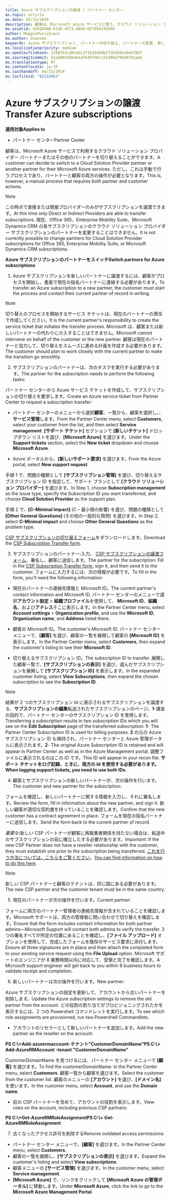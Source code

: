 ```yaml
---
title: Azure サブスクリプションの譲渡 | パートナー センター
ms.topic: article
ms.date: 03/15/2019
description: 顧客は、Microsoft Azure サービスに使う、クラウド ソリューション プロバイダー プログラムのパートナーを変更できます。 ただし、これは手動で行うプロセスであり、パートナーと顧客の両方の操作が必要となります。
ms.assetid: 42D1D9AB-613D-4FC1-A846-EE769923E699
author: MaggiePucciEvans
ms.author: evansma
keywords: azure サブスクリプション, パートナーの切り替え, パートナーの変更, 新しいパートナーの獲得, 別のパートナー
ms.localizationpriority: medium
ms.openlocfilehash: 2298763cd01ebc2f1b3849db27363b0a39eb78bf
ms.sourcegitcommit: b1ab80345b4e4af649fb8cc51d96d798e0791ade
ms.translationtype: HT
ms.contentlocale: ja-JP
ms.lasthandoff: 04/23/2019
ms.locfileid: "62133863"
---
```

# <a name="transfer-azure-subscriptions"></a><span data-ttu-id="6332d-105">Azure サブスクリプションの譲渡</span><span class="sxs-lookup"><span data-stu-id="6332d-105">Transfer Azure subscriptions</span></span> 

<span data-ttu-id="6332d-106">**適用対象**</span><span class="sxs-lookup"><span data-stu-id="6332d-106">**Applies to**</span></span>

-  <span data-ttu-id="6332d-107">パートナー センター</span><span class="sxs-lookup"><span data-stu-id="6332d-107">Partner Center</span></span>

<span data-ttu-id="6332d-108">顧客は、Microsoft Azure サービスで利用するクラウド ソリューション プロバイダー パートナーまたはその他のパートナーを切り替えることができます。</span><span class="sxs-lookup"><span data-stu-id="6332d-108">A customer can decide to switch to a Cloud Solution Provider partner or another partner for their Microsoft Azure services.</span></span> <span data-ttu-id="6332d-109">ただし、これは手動で行うプロセスであり、パートナーと顧客の両方の操作が必要となります。</span><span class="sxs-lookup"><span data-stu-id="6332d-109">This is, however, a manual process that requires both partner and customer actions.</span></span>

>[!Note]  
><span data-ttu-id="6332d-110">この時点で直接または間接プロバイダーのみがサブスクリプションを譲渡できます。</span><span class="sxs-lookup"><span data-stu-id="6332d-110">At this time only Direct or Indirect Providers are able to transfer subscriptions.</span></span>
><span data-ttu-id="6332d-111">現在、Office 365、Enterprise Mobility Suite、Microsoft Dynamics CRM の各サブスクリプションのクラウド ソリューション プロバイダー サブスクリプションのパートナーを変更することはできません。</span><span class="sxs-lookup"><span data-stu-id="6332d-111">It is not currently possible to change partners for Cloud Solution Provider subscriptions for Office 365, Enterprise Mobility Suite, or Microsoft Dynamics CRM subscriptions.</span></span>



<span data-ttu-id="6332d-112">**Azure サブスクリプションのパートナーをスイッチ**</span><span class="sxs-lookup"><span data-stu-id="6332d-112">**Switch partners for Azure subscriptions**</span></span>

1. <span data-ttu-id="6332d-113">Azure サブスクリプションを新しいパートナーに譲渡するには、顧客がプロセスを開始し、書面で現在の指名パートナーに連絡する必要があります。</span><span class="sxs-lookup"><span data-stu-id="6332d-113">To transfer an Azure subscription to a new partner, the customer must start the process and contact their current partner of record in writing.</span></span> 
>[!Note]
><span data-ttu-id="6332d-114">切り替えのプロセスを開始するサービス チケットは、現在のパートナーの責任で作成してください。</span><span class="sxs-lookup"><span data-stu-id="6332d-114">It is the current partner's responsibility to create the service ticket that initiates the transfer process.</span></span> <span data-ttu-id="6332d-115">Microsoft は、顧客または新しいパートナーの代わりに介入することはできません。</span><span class="sxs-lookup"><span data-stu-id="6332d-115">Microsoft cannot intervene on behalf of the customer or the new partner.</span></span> <span data-ttu-id="6332d-116">顧客は現在のパートナーと協力して、切り替えをスムーズに進める計画を作成する必要があります。</span><span class="sxs-lookup"><span data-stu-id="6332d-116">The customer should plan to work closely with the current partner to make the transition go smoothly.</span></span>

2. <span data-ttu-id="6332d-117">サブスクリプションのパートナーは、次のタスクを実行する必要があります。</span><span class="sxs-lookup"><span data-stu-id="6332d-117">The partner for the subscription needs to perform the following tasks:</span></span>

<span data-ttu-id="6332d-118">パートナー センターから Azure サービス チケットを作成して、サブスクリプションの切り替えを要求します。</span><span class="sxs-lookup"><span data-stu-id="6332d-118">Create an Azure service ticket from Partner Center to request a subscription transfer:</span></span>
-   <span data-ttu-id="6332d-119">パートナー センターのメニューから選択**顧客**、一覧から、顧客を選択し、、**サービス管理**します。</span><span class="sxs-lookup"><span data-stu-id="6332d-119">From the Partner Center menu, select **Customers**, select your customer from the list, and then select **Service management**.</span></span> <span data-ttu-id="6332d-120">**[サポート チケット]** セクションで **[新しいチケット]** ドロップダウン リストを選び、**[Microsoft Azure]** を選びます。</span><span class="sxs-lookup"><span data-stu-id="6332d-120">Under the **Support tickets** section, select the **New ticket** dropdown and choose **Microsoft Azure**.</span></span>

-   <span data-ttu-id="6332d-121">Azure ポータルから、**[新しいサポート要求]** を選びます。</span><span class="sxs-lookup"><span data-stu-id="6332d-121">From the Azure portal, select **New support request**.</span></span>

<span data-ttu-id="6332d-122">手順 1 で、問題の種類として **[サブスクリプション管理]** を選び、切り替えるサブスクリプション ID を指定して、サポート プランとして **[クラウド ソリューション プロバイダー]** を選びます。</span><span class="sxs-lookup"><span data-stu-id="6332d-122">In Step 1, choose **Subscription management** as the issue type, specify the Subscription ID you want transferred, and choose **Cloud Solution Provider** as the support plan.</span></span>

<span data-ttu-id="6332d-123">手順 2 で、**[C–Minimal impact]** (C – 最小限の影響) を選び、問題の種類として **[Other General Questions]** (その他の一般的な質問) を選びます。</span><span class="sxs-lookup"><span data-stu-id="6332d-123">In Step 2, select **C–Minimal impact** and choose **Other General Questions** as the problem type.</span></span>

<span data-ttu-id="6332d-124">[CSP サブスクリプションの切り替えフォーム](https://assets.windowsphone.com/5222c408-e546-4e01-b72a-2ec7d4c43d57/CSP_Subscription_Transfer_Form_Azure_InvariantCulture_Default.zip)をダウンロードします。</span><span class="sxs-lookup"><span data-stu-id="6332d-124">Download the [CSP Subscription Transfer form](https://assets.windowsphone.com/5222c408-e546-4e01-b72a-2ec7d4c43d57/CSP_Subscription_Transfer_Form_Azure_InvariantCulture_Default.zip).</span></span>

3. <span data-ttu-id="6332d-125">サブスクリプションのパートナー:入力、 [CSP サブスクリプションの譲渡フォーム](https://assets.windowsphone.com/5222c408-e546-4e01-b72a-2ec7d4c43d57/CSP_Subscription_Transfer_Form_Azure_InvariantCulture_Default.zip)、署名し、顧客に送信します。</span><span class="sxs-lookup"><span data-stu-id="6332d-125">The partner for the subscription: Fill in the [CSP Subscription Transfer form](https://assets.windowsphone.com/5222c408-e546-4e01-b72a-2ec7d4c43d57/CSP_Subscription_Transfer_Form_Azure_InvariantCulture_Default.zip), sign it, and then send it to the customer.</span></span> <span data-ttu-id="6332d-126">フォームに入力するには、次の情報が必要です。</span><span class="sxs-lookup"><span data-stu-id="6332d-126">To fill in the form, you'll need the following information:</span></span>

- <span data-ttu-id="6332d-127">現在のパートナーの連絡先情報と Microsoft ID。</span><span class="sxs-lookup"><span data-stu-id="6332d-127">The current partner's contact information and Microsoft ID.</span></span> <span data-ttu-id="6332d-128">パートナー センターのメニューで選択**アカウント設定** &gt; **組織プロファイル**を使用して、 **Microsoft ID**、**組織名**、および**アドレス**そこに表示します。</span><span class="sxs-lookup"><span data-stu-id="6332d-128">In the Partner Center menu, select **Account settings** &gt; **Organization profile**, and use the **Microsoft ID**, **Organization name**, and **Address** listed there.</span></span>

- <span data-ttu-id="6332d-129">顧客の Microsoft ID。</span><span class="sxs-lookup"><span data-stu-id="6332d-129">The customer's Microsoft ID.</span></span> <span data-ttu-id="6332d-130">パートナー センター メニューで、**[顧客]** を選び、顧客の一覧を展開して顧客の **[Microsoft ID]** を表示します。</span><span class="sxs-lookup"><span data-stu-id="6332d-130">In the Partner Center menu, select **Customers**, then expand the customer's listing to see their **Microsoft ID**.</span></span>

- <span data-ttu-id="6332d-131">切り替えるサブスクリプション ID。</span><span class="sxs-lookup"><span data-stu-id="6332d-131">The subscription ID to transfer.</span></span> <span data-ttu-id="6332d-132">展開した顧客一覧で、**[サブスクリプションの表示]** を選び、選んだサブスクリプションを展開して **[サブスクリプション ID]** を表示します。</span><span class="sxs-lookup"><span data-stu-id="6332d-132">In the expanded customer listing, select **View Subscriptions**, then expand the chosen subscription to see the **Subscription ID**.</span></span>

>[!Note]
><span data-ttu-id="6332d-133">結果が 2 つのサブスクリプション Id に表示されるサブスクリプションを譲渡する、**サブスクリプションの編集**転送されたサブスクリプションのページ。**1**-課金の目的で、パートナー センターのサブスクリプション ID を使用します。</span><span class="sxs-lookup"><span data-stu-id="6332d-133">Transferring a subscription results in two subscription IDs which you will see on the **Edit Subscription** page of the transferred subscription: **1**- The Partner Center Subscription ID is used for billing purposes.</span></span> 
<span data-ttu-id="6332d-134">**2** の元の Azure サブスクリプション ID も保持され、パートナー センターと Azure 管理ポータルに表示されます。</span><span class="sxs-lookup"><span data-stu-id="6332d-134">**2**-  The original Azure Subscription ID is retained and will appear in Partner Center as well as in the Azure Management portal.</span></span> <span data-ttu-id="6332d-135">調整ファイルに表示されるのはこの ID です。</span><span class="sxs-lookup"><span data-stu-id="6332d-135">This ID will appear in your recon file.</span></span>  <span data-ttu-id="6332d-136">**サポート チケットをログ記録、ときに、両方の Id を使用する必要があります。**</span><span class="sxs-lookup"><span data-stu-id="6332d-136">**When logging support tickets, you need to use both IDs.**</span></span>

4. <span data-ttu-id="6332d-137">顧客とサブスクリプションの新しいパートナーが、次の操作を行います。</span><span class="sxs-lookup"><span data-stu-id="6332d-137">The customer and new partner for the subscription:</span></span>

<span data-ttu-id="6332d-138">フォームを確認し、新しいパートナーに関する情報を入力し、それに署名します。</span><span class="sxs-lookup"><span data-stu-id="6332d-138">Review the form, fill in information about the new partner, and sign it.</span></span> <span data-ttu-id="6332d-139">新しい顧客が適切な契約書を持っていることを確認します。</span><span class="sxs-lookup"><span data-stu-id="6332d-139">Confirm that the new customer has a contract agreement in place.</span></span> <span data-ttu-id="6332d-140">フォームを現在の指名パートナーに送信します。</span><span class="sxs-lookup"><span data-stu-id="6332d-140">Send the form back to the current partner of record.</span></span>

<span data-ttu-id="6332d-141">*重要な*:新しい CSP パートナーが顧客に再販業者関係を持たない場合は、転送中のサブスクリプションの前に確立したする必要があります。</span><span class="sxs-lookup"><span data-stu-id="6332d-141">*Important*: If the new CSP Partner does not have a reseller relationship with the customer, they must establish one prior to the subscription being transferred.</span></span> <span data-ttu-id="6332d-142">[これを行う方法については、こちらをご覧ください](request-a-relationship-with-a-customer.md)。</span><span class="sxs-lookup"><span data-stu-id="6332d-142">[You can find information on how to do this here](request-a-relationship-with-a-customer.md).</span></span>

>[!Note]
><span data-ttu-id="6332d-143">新しい CSP パートナーと顧客のテナントは、同じ国にある必要があります。</span><span class="sxs-lookup"><span data-stu-id="6332d-143">The new CSP partner and the customer tenant must be in the same country.</span></span> 

5. <span data-ttu-id="6332d-144">現在のパートナーが次の操作を行います。</span><span class="sxs-lookup"><span data-stu-id="6332d-144">Current partner:</span></span>

<span data-ttu-id="6332d-145">フォームに両方のパートナー管理者の連絡先情報が含まれていることを確認します。Microsoft サポートは、両方の管理者に問い合わせて切り替えを確認します。</span><span class="sxs-lookup"><span data-stu-id="6332d-145">Ensure that the form includes contact information for both partner admins—Microsoft Support will contact both admins to verify the transfer.</span></span> <span data-ttu-id="6332d-146">3 つの署名すべてが所定の位置にあることを確認し、**[ファイル アップロード]** オプションを使用して、完成したフォームを既存のサービス要求に添付します。</span><span class="sxs-lookup"><span data-stu-id="6332d-146">Ensure all three signatures are in place and then attach the completed form to your existing service request using the **File Upload** option.</span></span> <span data-ttu-id="6332d-147">Microsoft サポートのエンジニアが 8 業務時間以内に対応して、受領と完了を確認します。</span><span class="sxs-lookup"><span data-stu-id="6332d-147">A Microsoft support engineer will get back to you within 8 business hours to validate receipt and completion.</span></span>

6. <span data-ttu-id="6332d-148">新しいパートナーは次の操作を行います。</span><span class="sxs-lookup"><span data-stu-id="6332d-148">New partner:</span></span>

<span data-ttu-id="6332d-149">Azure サブスクリプションの設定を更新して、アカウントから古いパートナーを削除します。</span><span class="sxs-lookup"><span data-stu-id="6332d-149">Update the Azure subscription settings to remove the old partner from the account.</span></span> <span data-ttu-id="6332d-150">どの役割の割り当てがプロビジョニングされたかを表示するには、2 つの Powershell コマンドレットを実行します。</span><span class="sxs-lookup"><span data-stu-id="6332d-150">To see which role assignments are provisioned, run two Powershell Commandlets.</span></span>

-   <span data-ttu-id="6332d-151">アカウントのリセラーとして新しいパートナーを追加します。</span><span class="sxs-lookup"><span data-stu-id="6332d-151">Add the new partner as the reseller on the account:</span></span>

<span data-ttu-id="6332d-152">**PS C:\\&gt;Add-azurermaccount-テナント"CustomerDomainName"**</span><span class="sxs-lookup"><span data-stu-id="6332d-152">**PS C:\\&gt; Add-AzureRMAccount -tenant "CustomerDomainName"**</span></span>

<span data-ttu-id="6332d-153">CustomerDomainName を見つけるには、パートナー センター メニューで **[顧客]** を選びます。</span><span class="sxs-lookup"><span data-stu-id="6332d-153">To find the customerDomainName: in the Partner Center menu, select **Customers**.</span></span> <span data-ttu-id="6332d-154">顧客一覧から顧客を選びます。</span><span class="sxs-lookup"><span data-stu-id="6332d-154">Select the customer from the customer list.</span></span> <span data-ttu-id="6332d-155">顧客のメニューの **[アカウント]** を選び、**[ドメイン名]** を使います。</span><span class="sxs-lookup"><span data-stu-id="6332d-155">In the customer menu, select **Account**, and use the **Domain name**.</span></span>

-   <span data-ttu-id="6332d-156">前の CSP パートナーを含めて、アカウントの役割を表示します。</span><span class="sxs-lookup"><span data-stu-id="6332d-156">View roles on the account, including previous CSP partners:</span></span>

<span data-ttu-id="6332d-157">**PS C:\\&gt;Get-AzureRMRoleAssignment**</span><span class="sxs-lookup"><span data-stu-id="6332d-157">**PS C:\\&gt; Get-AzureRMRoleAssignment**</span></span>

7. <span data-ttu-id="6332d-158">古くなったアクセス許可を削除する</span><span class="sxs-lookup"><span data-stu-id="6332d-158">Remove outdated access permissions</span></span>

-  <span data-ttu-id="6332d-159">パートナー センター メニューで、**[顧客]** を選びます。</span><span class="sxs-lookup"><span data-stu-id="6332d-159">In the Partner Center menu, select **Customers**.</span></span> 
-  <span data-ttu-id="6332d-160">顧客の一覧を展開し、**[サブスクリプションの表示]** を選びます。</span><span class="sxs-lookup"><span data-stu-id="6332d-160">Expand the customer's listing and select **View subscriptions**.</span></span> 
-  <span data-ttu-id="6332d-161">顧客メニューの **[サービス管理]** を選びます。</span><span class="sxs-lookup"><span data-stu-id="6332d-161">In the customer menu, select **Service management**.</span></span> 
-  <span data-ttu-id="6332d-162">**[Microsoft Azure]** で、リンクをクリックして **[Microsoft Azure の管理ポータル]** に移動します。</span><span class="sxs-lookup"><span data-stu-id="6332d-162">Under **Microsoft Azure**, click the link to go to the **Microsoft Azure Management Portal**.</span></span>

 

 



